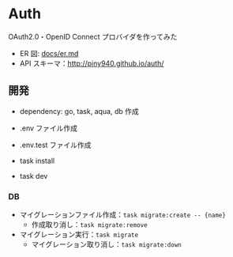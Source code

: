 # Auth

OAuth2.0・OpenID Connect プロバイダを作ってみた

- ER 図: [docs/er.md](docs/er.md)
- API スキーマ：<http://piny940.github.io/auth/>

## 開発

- dependency: go, task, aqua, db 作成
- .env ファイル作成
- .env.test ファイル作成

- task install
- task dev

### DB

- マイグレーションファイル作成：`task migrate:create -- {name}`
  - 作成取り消し：`task migrate:remove`
- マイグレーション実行：`task migrate`
  - マイグレーション取り消し：`task migrate:down`
